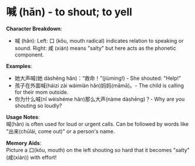 # **喊 (hǎn) - to shout; to yell**

**Character Breakdown**:  
- 喊 (hǎn): Left: 口 (kǒu, mouth radical) indicates relation to speaking or sound. Right: 咸 (xián) means "salty" but here acts as the phonetic component.

**Examples**:  
- 她大声喊(她 dàshēng hǎn)：“救命！”(jiùmìng!) - She shouted: "Help!"  
- 孩子在外面喊(háizi zài wàimiàn hǎn)妈妈(māmā)。- The child is calling for their mom outside.  
- 你为什么喊(nǐ wèishéme hǎn)那么大声(nàme dàshēng)？- Why are you shouting so loudly?

**Usage Notes**:  
喊(hǎn) is often used for loud or urgent calls. Can be followed by words like "出来(chūlái, come out)" or a person's name.

**Memory Aids**:  
Picture a 口(kǒu, mouth) on the left shouting so hard that it becomes "salty" (咸(xián)) with effort!